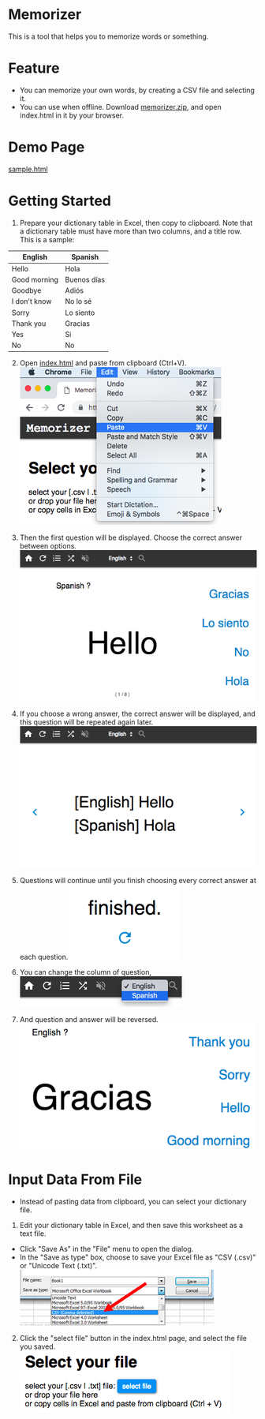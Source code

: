 # Memorizer
This is a tool that helps you to memorize words or something.

# Feature

* You can memorize your own words, by creating a CSV file and selecting it.
* You can use when offline. Download <a href="memorizer.zip" download="memorizer.zip">memorizer.zip</a>, and open index.html in it by your browser.

# Demo Page

<a target="_blank" href="https://mochihashi.github.io/memorizer/sample.html">sample.html</a>

# Getting Started

1. Prepare your dictionary table in Excel, then copy to clipboard. Note that a dictionary table must have more than two columns, and a title row. This is a sample:

| English | Spanish |
| ---- | ---- |
| Hello | Hola |
| Good morning | Buenos días |
| Goodbye | Adiós |
| I don't know | No lo sé |
| Sorry | Lo siento |
| Thank you | Gracias |
| Yes | Si |
| No | No |

2. Open <a target="_blank" href="https://mochihashi.github.io/memorizer/">index.html</a> and paste from clipboard (Ctrl+V).
	<img src="https://raw.githubusercontent.com/mochihashi/memorizer/master/images/paste.png">

3. Then the first question will be displayed. Choose the correct answer between options.
	<img src="https://raw.githubusercontent.com/mochihashi/memorizer/master/images/question.png">

4. If you choose a wrong answer, the correct answer will be displayed, and this question will be repeated again later.
	<img src="https://raw.githubusercontent.com/mochihashi/memorizer/master/images/answer.png">

5. Questions will continue until you finish choosing every correct answer at each question.
	<img src="https://raw.githubusercontent.com/mochihashi/memorizer/master/images/finished.png">

6. You can change the column of question,
	<img src="https://raw.githubusercontent.com/mochihashi/memorizer/master/images/reverse.png">

7. And question and answer will be reversed.
	<img src="https://raw.githubusercontent.com/mochihashi/memorizer/master/images/question2.png">

# Input Data From File

* Instead of pasting data from clipboard, you can select your dictionary file.

1. Edit your dictionary table in Excel, and then save this worksheet as a text file.
  * Click "Save As" in the "File" menu to open the dialog.
  * In the "Save as type" box, choose to save your Excel file as "CSV (.csv)" or "Unicode Text (.txt)".
	<img src="https://raw.githubusercontent.com/mochihashi/memorizer/master/images/save-as-csv.png">

2. Click the "select file" button in the index.html page, and select the file you saved.
	<img src="https://raw.githubusercontent.com/mochihashi/memorizer/master/images/select-file.png">
